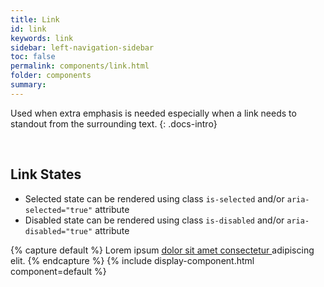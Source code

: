 ```yaml
---
title: Link
id: link
keywords: link
sidebar: left-navigation-sidebar
toc: false
permalink: components/link.html
folder: components
summary:
---
```


Used when extra emphasis is needed especially when a link needs to standout from the surrounding text.
{: .docs-intro}

<br>

## Link States
* Selected state can be rendered using class `is-selected` and/or `aria-selected="true"` attribute
* Disabled state can be rendered using class `is-disabled` and/or `aria-disabled="true"` attribute

{% capture default %}
Lorem ipsum <a href="#" class="fd-link">dolor sit amet consectetur <span class="sap-icon--cart"></span> </a> adipiscing elit.
{% endcapture %}
{% include display-component.html component=default %}

